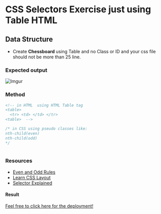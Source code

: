 # CSS Selectors Exercise just using Table HTML

## Data Structure
* Create **Chessboard** using Table and no Class or ID and your css file should not be more than 25 line.

### Expected output
![Imgur](https://i.imgur.com/3Yfv2sU.png)


### Method
```html
<!-- in HTML  using HTML Table tag 
<table>
  <tr> <td> </td> </tr>
<table>  -->   

```

 ```css
 /* in CSS using pseudo classes like:
 nth-child(even)
nth-child(odd)
 */
                                       
```

### Resources
* [Even and Odd Rules](https://www.w3.org/Style/Examples/007/evenodd.en.html)
* [Learn CSS Layout](http://learnlayout.com/toc.html)
* [Selector Explained](https://hugogiraudel.github.io/selectors-explained/)

#### Result

[Feel free to click here for the deployment!](https://ashraftajuddin.github.io/CSS-Selector-Exercise-Periodic-Table/)
